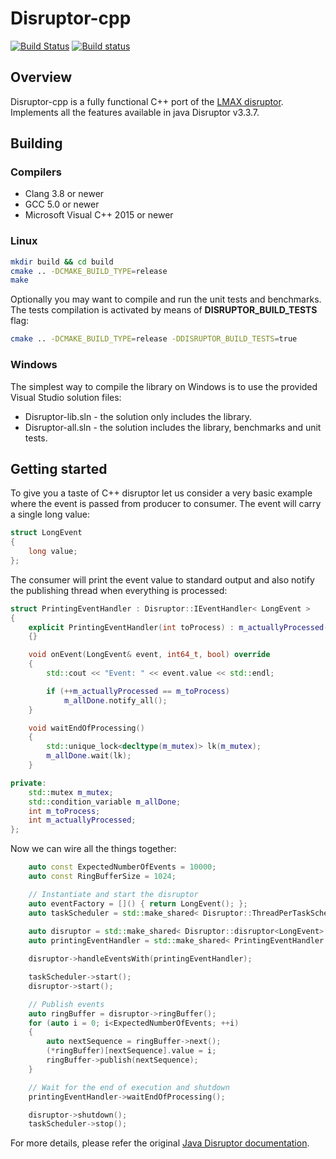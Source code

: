 # Disruptor-cpp

[![Build Status](https://travis-ci.org/Abc-Arbitrage/Disruptor-cpp.svg?branch=master)](https://travis-ci.org/Abc-Arbitrage/Disruptor-cpp)
[![Build status](https://ci.appveyor.com/api/projects/status/7mg15p3d7n8jqjmg?svg=true)](https://ci.appveyor.com/project/Abc-Arbitrage/disruptor-cpp)


## Overview

Disruptor-cpp is a fully functional C++ port of the [LMAX disruptor](https://lmax-exchange.github.io/disruptor/). 
Implements all the features available in java Disruptor v3.3.7.

## Building

### Compilers

* Clang 3.8 or newer
* GCC 5.0 or newer
* Microsoft Visual C++ 2015 or newer

### Linux

```sh
mkdir build && cd build
cmake .. -DCMAKE_BUILD_TYPE=release
make
```

Optionally you may want to compile and run the unit tests and benchmarks. The tests compilation is activated by means of **DISRUPTOR_BUILD_TESTS** flag: 

```sh
cmake .. -DCMAKE_BUILD_TYPE=release -DDISRUPTOR_BUILD_TESTS=true
```

### Windows 

The simplest way to compile the library on Windows is to use the provided Visual Studio solution files:
* Disruptor-lib.sln - the solution only includes the library.
* Disruptor-all.sln - the solution includes the library, benchmarks and unit tests.

## Getting started

To give you a taste of C++ disruptor let us consider a very basic example where the event is passed from producer to consumer. The event will carry a single long value:  

```Cpp
struct LongEvent
{
    long value;
};
```

The consumer will print the event value to standard output and also notify the publishing thread when everything is processed:

```Cpp
struct PrintingEventHandler : Disruptor::IEventHandler< LongEvent >
{
    explicit PrintingEventHandler(int toProcess) : m_actuallyProcessed(0), m_toProcess(toProcess)
    {}

    void onEvent(LongEvent& event, int64_t, bool) override
    {
        std::cout << "Event: " << event.value << std::endl;

        if (++m_actuallyProcessed == m_toProcess)
            m_allDone.notify_all();
    }

    void waitEndOfProcessing()
    {
        std::unique_lock<decltype(m_mutex)> lk(m_mutex);
        m_allDone.wait(lk);
    }

private:
    std::mutex m_mutex;
    std::condition_variable m_allDone;
    int m_toProcess;
    int m_actuallyProcessed;
};
```

Now we can wire all the things together:

```Cpp
    auto const ExpectedNumberOfEvents = 10000;
    auto const RingBufferSize = 1024;

    // Instantiate and start the disruptor
    auto eventFactory = []() { return LongEvent(); };
    auto taskScheduler = std::make_shared< Disruptor::ThreadPerTaskScheduler >();
    
    auto disruptor = std::make_shared< Disruptor::disruptor<LongEvent> >(eventFactory, RingBufferSize, taskScheduler);
    auto printingEventHandler = std::make_shared< PrintingEventHandler >(ExpectedNumberOfEvents);

    disruptor->handleEventsWith(printingEventHandler);

    taskScheduler->start();
    disruptor->start();

    // Publish events
    auto ringBuffer = disruptor->ringBuffer();
    for (auto i = 0; i<ExpectedNumberOfEvents; ++i)
    {
        auto nextSequence = ringBuffer->next();
        (*ringBuffer)[nextSequence].value = i;
        ringBuffer->publish(nextSequence);
    }

    // Wait for the end of execution and shutdown
    printingEventHandler->waitEndOfProcessing();

    disruptor->shutdown();
    taskScheduler->stop();
```

For more details, please refer the original [Java Disruptor documentation](https://lmax-exchange.github.io/disruptor).
